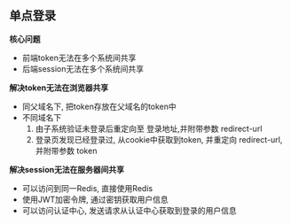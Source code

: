 ## 单点登录

**核心问题**

- 前端token无法在多个系统间共享
- 后端session无法在多个系统间共享

**解决token无法在浏览器共享**

- 同父域名下, 把token存放在父域名的token中
- 不同域名下
    1. 由子系统验证未登录后重定向至 登录地址,并附带参数 redirect-url
    2. 登录页发现已经登录过, 从cookie中获取到token, 并重定向 redirect-url, 并附带参数 token

**解决session无法在服务器间共享**

- 可以访问到同一Redis, 直接使用Redis
- 使用JWT加密令牌, 通过密钥获取用户信息
- 可以访问认证中心, 发送请求从认证中心获取到登录的用户信息
